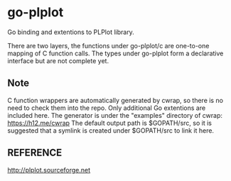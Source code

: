 go-plplot
=========

Go binding and extentions to PLPlot library.

There are two layers, the functions under go-plplot/c are one-to-one mapping of
C function calls. The types under
go-plplot form a declarative interface but are not complete yet.

Note
----
C function wrappers are automatically generated by cwrap, so there is no need to
check them into the repo. Only additional Go extentions are included here. The
generator is under the "examples" directory of cwrap: https://h12.me/cwrap
The default output path is $GOPATH/src, so it is suggested that a symlink is
created under $GOPATH/src to link it here.

REFERENCE
---------
http://plplot.sourceforge.net
